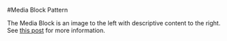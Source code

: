 #Media Block Pattern

The Media Block is an image to the left with descriptive content to the right. See [this post](http://www.stubbornella.org/content/2010/06/25/the-media-object-saves-hundreds-of-lines-of-code/) for more information.
